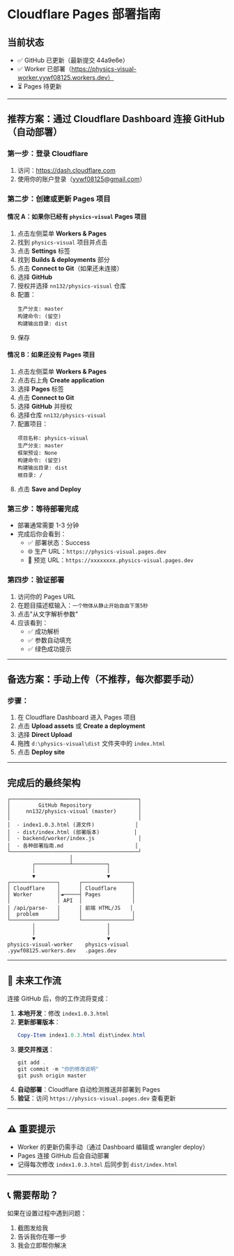 # Cloudflare Pages 部署指南

## 当前状态
- ✅ GitHub 已更新（最新提交 44a9e6e）
- ✅ Worker 已部署（https://physics-visual-worker.yywf08125.workers.dev）
- ⏳ Pages 待更新

---

## 推荐方案：通过 Cloudflare Dashboard 连接 GitHub（自动部署）

### 第一步：登录 Cloudflare
1. 访问：https://dash.cloudflare.com
2. 使用你的账户登录（yywf08125@gmail.com）

### 第二步：创建或更新 Pages 项目

#### 情况 A：如果你已经有 `physics-visual` Pages 项目

1. 点击左侧菜单 **Workers & Pages**
2. 找到 `physics-visual` 项目并点击
3. 点击 **Settings** 标签
4. 找到 **Builds & deployments** 部分
5. 点击 **Connect to Git**（如果还未连接）
6. 选择 **GitHub**
7. 授权并选择 `nn132/physics-visual` 仓库
8. 配置：
   ```
   生产分支: master
   构建命令: (留空)
   构建输出目录: dist
   ```
9. 保存

#### 情况 B：如果还没有 Pages 项目

1. 点击左侧菜单 **Workers & Pages**
2. 点击右上角 **Create application**
3. 选择 **Pages** 标签
4. 点击 **Connect to Git**
5. 选择 **GitHub** 并授权
6. 选择仓库 `nn132/physics-visual`
7. 配置项目：
   ```
   项目名称: physics-visual
   生产分支: master
   框架预设: None
   构建命令: (留空)
   构建输出目录: dist
   根目录: /
   ```
8. 点击 **Save and Deploy**

### 第三步：等待部署完成

- 部署通常需要 1-3 分钟
- 完成后你会看到：
  - ✅ 部署状态：Success
  - 🌐 生产 URL：`https://physics-visual.pages.dev`
  - 🔗 预览 URL：`https://xxxxxxxx.physics-visual.pages.dev`

### 第四步：验证部署

1. 访问你的 Pages URL
2. 在题目描述框输入：`一个物体从静止开始自由下落5秒`
3. 点击"从文字解析参数"
4. 应该看到：
   - ✅ 成功解析
   - ✅ 参数自动填充
   - ✅ 绿色成功提示

---

## 备选方案：手动上传（不推荐，每次都要手动）

### 步骤：

1. 在 Cloudflare Dashboard 进入 Pages 项目
2. 点击 **Upload assets** 或 **Create a deployment**
3. 选择 **Direct Upload**
4. 拖拽 `d:\physics-visual\dist` 文件夹中的 `index.html`
5. 点击 **Deploy site**

---

## 完成后的最终架构

```
┌─────────────────────────────────────────┐
│         GitHub Repository               │
│     nn132/physics-visual (master)       │
│                                         │
│  - index1.0.3.html (源文件)             │
│  - dist/index.html (部署版本)           │
│  - backend/worker/index.js              │
│  - 各种部署指南.md                       │
└─────────────────────────────────────────┘
                    │
        ┌───────────┴───────────┐
        │                       │
        ▼                       ▼
┌───────────────┐      ┌────────────────┐
│ Cloudflare    │      │ Cloudflare     │
│ Worker        │◄─────┤ Pages          │
│               │ API  │                │
│ /api/parse-   │      │ 前端 HTML/JS   │
│  problem      │      │                │
└───────────────┘      └────────────────┘
        │                       │
        │                       │
        ▼                       ▼
physics-visual-worker    physics-visual
.yywf08125.workers.dev   .pages.dev
```

---

## 🎯 未来工作流

连接 GitHub 后，你的工作流将变成：

1. **本地开发**：修改 `index1.0.3.html`
2. **更新部署版本**：
   ```powershell
   Copy-Item index1.0.3.html dist\index.html
   ```
3. **提交并推送**：
   ```powershell
   git add .
   git commit -m "你的修改说明"
   git push origin master
   ```
4. **自动部署**：Cloudflare 自动检测推送并部署到 Pages
5. **验证**：访问 `https://physics-visual.pages.dev` 查看更新

---

## ⚠️ 重要提示

- Worker 的更新仍需手动（通过 Dashboard 编辑或 wrangler deploy）
- Pages 连接 GitHub 后会自动部署
- 记得每次修改 `index1.0.3.html` 后同步到 `dist/index.html`

---

## 📞 需要帮助？

如果在设置过程中遇到问题：
1. 截图发给我
2. 告诉我你在哪一步
3. 我会立即帮你解决
